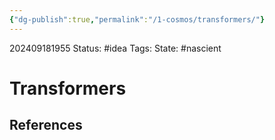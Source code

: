 ```yaml
---
{"dg-publish":true,"permalink":"/1-cosmos/transformers/"}
---
```


202409181955
Status: #idea
Tags: 
State: #nascient
# Transformers



## References

